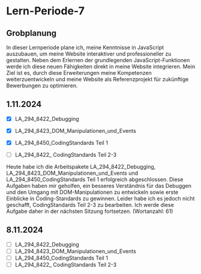 # Lern-Periode-7
## Grobplanung
In dieser Lernperiode plane ich, meine Kenntnisse in JavaScript auszubauen, um meine Website interaktiver und professioneller zu gestalten.
Neben dem Erlernen der grundlegenden JavaScript-Funktionen werde ich diese neuen Fähigkeiten direkt in meine Website integrieren.
Mein Ziel ist es, durch diese Erweiterungen meine Kompetenzen weiterzuentwickeln und meine Website als Referenzprojekt für zukünftige Bewerbungen zu optimieren.

## 1.11.2024
- [X] LA_294_8422_Debugging
- [X] LA_294_8423_DOM_Manipulationen_und_Events
- [X] LA_294_8450_CodingStandards Teil 1
- [ ] LA_294_8422_ CodingStandards Teil 2-3


Heute habe ich die Arbeitspakete LA_294_8422_Debugging, LA_294_8423_DOM_Manipulationen_und_Events und LA_294_8450_CodingStandards Teil 1 erfolgreich abgeschlossen. Diese Aufgaben haben mir geholfen, ein besseres Verständnis für das Debuggen und den Umgang mit DOM-Manipulationen zu entwickeln sowie erste Einblicke in Coding-Standards zu gewinnen. Leider habe ich es jedoch nicht geschafft, CodingStandards Teil 2-3 zu bearbeiten. Ich werde diese Aufgabe daher in der nächsten Sitzung fortsetzen. (Wortanzahl: 61)
## 8.11.2024
- [ ] LA_294_8422_Debugging
- [ ] LA_294_8423_DOM_Manipulationen_und_Events
- [ ] LA_294_8450_CodingStandards Teil 1
- [ ] LA_294_8422_ CodingStandards Teil 2-3

